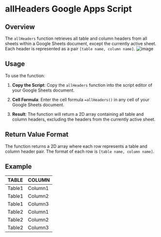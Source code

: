 # allHeaders Google Apps Script

## Overview

The `allHeaders` function retrieves all table and column headers from all sheets within a Google Sheets document, except the currently active sheet. Each header is represented as a pair `[table name, column name]`.
![image](https://github.com/GreenFluxLLC/google-apps-script-utils/assets/24459976/2bcfbaf4-44a1-4624-b887-1da10e0dadb5)

## Usage

To use the function:

1. **Copy the Script**: Copy the `allHeaders` function into the script editor of your Google Sheets document.

2. **Cell Formula**: Enter the cell formula `=allHeaders()` in any cell of your Google Sheets document.

3. **Result**: The function will return a 2D array containing all table and column headers, excluding the headers from the currently active sheet.

## Return Value Format

The function returns a 2D array where each row represents a table and column header pair. The format of each row is `[table name, column name]`.

## Example


|TABLE  | COLUMN|
|-|-|
|Table1 | Column1|
|Table1 | Column2|
|Table1 | Column3|
|Table2 | Column1|
|Table2 | Column2|
|Table2 | Column3|

